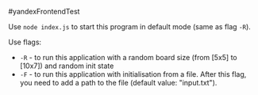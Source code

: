 #yandexFrontendTest

Use `node index.js` to start this program in default mode (same as flag `-R`).

Use flags:
* `-R` - to run this application with a random board size (from [5x5] to [10x7])
  and random init state
* `-F` - to run this application with initialisation from a file.
  After this flag, you need to add a path to the file (default value: "input.txt").
